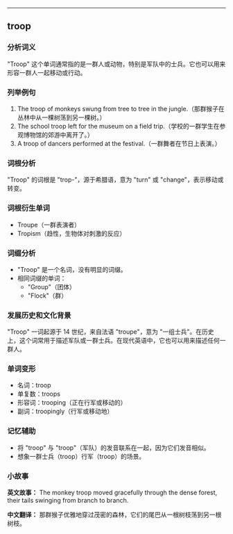 
---------------
## troop
### 分析词义
"Troop" 这个单词通常指的是一群人或动物，特别是军队中的士兵。它也可以用来形容一群人一起移动或行动。

### 列举例句
1. The troop of monkeys swung from tree to tree in the jungle.（那群猴子在丛林中从一棵树荡到另一棵树。）
2. The school troop left for the museum on a field trip.（学校的一群学生在参观博物馆的郊游中离开了。）
3. A troop of dancers performed at the festival.（一群舞者在节日上表演。）

### 词根分析
"Troop" 的词根是 "trop-"，源于希腊语，意为 "turn" 或 "change"，表示移动或转变。

### 词根衍生单词
- Troupe（一群表演者）
- Tropism（趋性，生物体对刺激的反应）

### 词缀分析
- "Troop" 是一个名词，没有明显的词缀。
- 相同词缀的单词：
  - "Group"（团体）
  - "Flock"（群）

### 发展历史和文化背景
"Troop" 一词起源于 14 世纪，来自法语 "troupe"，意为 "一组士兵"。在历史上，这个词常用于描述军队或一群士兵。在现代英语中，它也可以用来描述任何一群人。

### 单词变形
- 名词：troop
- 单复数：troops
- 形容词：trooping（正在行军或移动的）
- 副词：troopingly（行军或移动地）

### 记忆辅助
- 将 "troop" 与 "troop"（军队）的发音联系在一起，因为它们发音相似。
- 想象一群士兵（troop）行军（troop）的场景。

### 小故事
**英文故事：** The monkey troop moved gracefully through the dense forest, their tails swinging from branch to branch.

**中文翻译：** 那群猴子优雅地穿过茂密的森林，它们的尾巴从一根树枝荡到另一根树枝。

